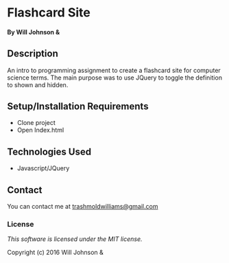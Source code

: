 # Flashcard Site

#### By Will Johnson &

## Description

An intro to programming assignment to create a flashcard site for computer science terms. The main purpose was to use JQuery to toggle the definition to shown and hidden.

## Setup/Installation Requirements

* Clone project
* Open Index.html

## Technologies Used

* Javascript/JQuery

## Contact
You can contact me at trashmoldwilliams@gmail.com

### License

*This software is licensed under the MIT license.*

Copyright (c) 2016 Will Johnson &
